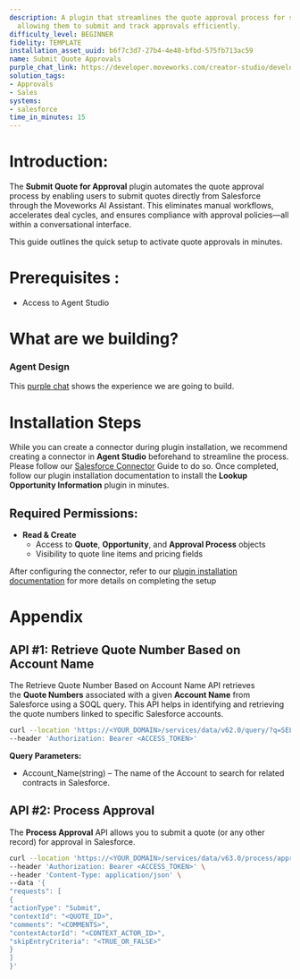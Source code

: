 ```yaml
---
description: A plugin that streamlines the quote approval process for sales representatives,
  allowing them to submit and track approvals efficiently.
difficulty_level: BEGINNER
fidelity: TEMPLATE
installation_asset_uuid: b6f7c3d7-27b4-4e40-bfbd-575fb713ac59
name: Submit Quote Approvals
purple_chat_link: https://developer.moveworks.com/creator-studio/developer-tools/purple-chat/?conversation=%7B%22startTimestamp%22%3A%2211%3A43%2BAM%22%2C%22messages%22%3A%5B%7B%22parts%22%3A%5B%7B%22richText%22%3A%22I+need+to+get+approval+for+a+new+quote+for+Acme+Inc.%22%7D%5D%2C%22role%22%3A%22user%22%7D%2C%7B%22parts%22%3A%5B%7B%22reasoningSteps%22%3A%5B%7B%22richText%22%3A%22Searches+Salesforce+for+existing+quotes+related+to+Acme+Inc.%22%2C%22status%22%3A%22success%22%7D%5D%7D%2C%7B%22richText%22%3A%22I+found+recent+quotes+for+Acme+Inc.+Which+one+do+you+need+approval+for%3F%22%7D%2C%7B%22richText%22%3A%22%3Cb%3EQuote+1%3A+%2425%2C000+-+New+cloud+infrastructure%3C%2Fb%3E%3Cbr%3ECreated+on%3A+2023-04-10%22%7D%2C%7B%22citations%22%3A%5B%7B%22citationTitle%22%3A%22Acme+Inc.+-+Cloud+Infrastructure%22%2C%22connectorName%22%3A%22salesforce%22%7D%5D%7D%2C%7B%22richText%22%3A%22%3Cb%3EQuote+2%3A+%2415%2C000+-+Software+licenses+renewal%3C%2Fb%3E%3Cbr%3ECreated+on%3A+2023-04-08%22%7D%2C%7B%22citations%22%3A%5B%7B%22citationTitle%22%3A%22Acme+Inc.+-+Software+Renewal%22%2C%22connectorName%22%3A%22salesforce%22%7D%5D%7D%5D%2C%22role%22%3A%22assistant%22%7D%2C%7B%22parts%22%3A%5B%7B%22richText%22%3A%22The+first+one.%22%7D%5D%2C%22role%22%3A%22user%22%7D%2C%7B%22parts%22%3A%5B%7B%22richText%22%3A%22To+submit+for+approval%2C+I+just+need+a+few+more+details.%22%7D%2C%7B%22richText%22%3A%22%3Cb%3EPlease+confirm+the+quote+details%3C%2Fb%3E%3Cbr%3E%3Cp%3E%3Cb%3ECompany%3A%3C%2Fb%3E+Acme+Inc.%3Cbr%3E%3Cb%3EQuote+Amount%3A%3C%2Fb%3E+%2425%2C000%3Cbr%3E%3Cb%3EDescription%3A%3C%2Fb%3E+New+cloud+infrastructure%3Cbr%3E%3C%2Fp%3E%22%7D%2C%7B%22buttons%22%3A%5B%7B%22buttonText%22%3A%22Submit+for+Approval%22%2C%22style%22%3A%22filled%22%7D%2C%7B%22buttonText%22%3A%22Edit+Details%22%2C%22style%22%3A%22outlined%22%7D%2C%7B%22buttonText%22%3A%22Cancel%22%2C%22style%22%3A%22outlined%22%7D%5D%7D%2C%7B%22citations%22%3A%5B%7B%22citationTitle%22%3A%22Acme+Inc.+-+Cloud+Infrastructure%22%2C%22connectorName%22%3A%22salesforce%22%7D%5D%7D%5D%2C%22role%22%3A%22assistant%22%7D%5D%7D
solution_tags:
- Approvals
- Sales
systems:
- salesforce
time_in_minutes: 15
---
```


# **Introduction:**

The **Submit Quote for Approval** plugin automates the quote approval process by enabling users to submit quotes directly from Salesforce through the Moveworks AI Assistant. This eliminates manual workflows, accelerates deal cycles, and ensures compliance with approval policies—all within a conversational interface.

This guide outlines the quick setup to activate quote approvals in minutes.

# **Prerequisites :**

- Access to Agent Studio

# **What are we building?**

### **Agent Design**

This [purple chat](https://developer.moveworks.com/creator-studio/developer-tools/purple-chat/?conversation=%7B%22startTimestamp%22%3A%2211%3A43%2BAM%22%2C%22messages%22%3A%5B%7B%22parts%22%3A%5B%7B%22richText%22%3A%22I+need+to+get+approval+for+a+new+quote+for+Acme+Inc.%22%7D%5D%2C%22role%22%3A%22user%22%7D%2C%7B%22parts%22%3A%5B%7B%22reasoningSteps%22%3A%5B%7B%22richText%22%3A%22Searches+Salesforce+for+existing+quotes+related+to+Acme+Inc.%22%2C%22status%22%3A%22success%22%7D%5D%7D%2C%7B%22richText%22%3A%22I+found+recent+quotes+for+Acme+Inc.+Which+one+do+you+need+approval+for%3F%22%7D%2C%7B%22richText%22%3A%22%3Cb%3EQuote+1%3A+%2425%2C000+-+New+cloud+infrastructure%3C%2Fb%3E%3Cbr%3ECreated+on%3A+2023-04-10%22%7D%2C%7B%22citations%22%3A%5B%7B%22citationTitle%22%3A%22Acme+Inc.+-+Cloud+Infrastructure%22%2C%22connectorName%22%3A%22salesforce%22%7D%5D%7D%2C%7B%22richText%22%3A%22%3Cb%3EQuote+2%3A+%2415%2C000+-+Software+licenses+renewal%3C%2Fb%3E%3Cbr%3ECreated+on%3A+2023-04-08%22%7D%2C%7B%22citations%22%3A%5B%7B%22citationTitle%22%3A%22Acme+Inc.+-+Software+Renewal%22%2C%22connectorName%22%3A%22salesforce%22%7D%5D%7D%5D%2C%22role%22%3A%22assistant%22%7D%2C%7B%22parts%22%3A%5B%7B%22richText%22%3A%22The+first+one.%22%7D%5D%2C%22role%22%3A%22user%22%7D%2C%7B%22parts%22%3A%5B%7B%22richText%22%3A%22To+submit+for+approval%2C+I+just+need+a+few+more+details.%22%7D%2C%7B%22richText%22%3A%22%3Cb%3EPlease+confirm+the+quote+details%3C%2Fb%3E%3Cbr%3E%3Cp%3E%3Cb%3ECompany%3A%3C%2Fb%3E+Acme+Inc.%3Cbr%3E%3Cb%3EQuote+Amount%3A%3C%2Fb%3E+%2425%2C000%3Cbr%3E%3Cb%3EDescription%3A%3C%2Fb%3E+New+cloud+infrastructure%3Cbr%3E%3C%2Fp%3E%22%7D%2C%7B%22buttons%22%3A%5B%7B%22buttonText%22%3A%22Submit+for+Approval%22%2C%22style%22%3A%22filled%22%7D%2C%7B%22buttonText%22%3A%22Edit+Details%22%2C%22style%22%3A%22outlined%22%7D%2C%7B%22buttonText%22%3A%22Cancel%22%2C%22style%22%3A%22outlined%22%7D%5D%7D%2C%7B%22citations%22%3A%5B%7B%22citationTitle%22%3A%22Acme+Inc.+-+Cloud+Infrastructure%22%2C%22connectorName%22%3A%22salesforce%22%7D%5D%7D%5D%2C%22role%22%3A%22assistant%22%7D%5D%7D) shows the experience we are going to build.

# **Installation Steps**

While you can create a connector during plugin installation, we recommend creating a connector in **Agent Studio** beforehand to streamline the process. Please follow our [Salesforce Connector](https://developer.moveworks.com/marketplace/package/?id=salesforce&hist=home) Guide to do so. Once completed, follow our plugin installation documentation to install the **Lookup Opportunity Information** plugin in minutes.

## **Required Permissions:**

- **Read & Create**
    - Access to **Quote**, **Opportunity**, and **Approval Process** objects
    - Visibility to quote line items and pricing fields

After configuring the connector, refer to our [plugin installation documentation](https://help.moveworks.com/docs/ai-agent-marketplace-installation) for more details on completing the setup

# **Appendix**

## **API #1: Retrieve Quote Number Based on Account Name**

The Retrieve Quote Number Based on Account Name API retrieves the **Quote Numbers** associated with a given **Account Name** from Salesforce using a SOQL query. This API helps in identifying and retrieving the quote numbers linked to specific Salesforce accounts.

```bash
curl --location 'https://<YOUR_DOMAIN>/services/data/v62.0/query/?q=SELECT+Id,+Name,+Discount,+QuoteNumber,+CreatedDate,+Status,+ExpirationDate,+TotalPrice,+AccountId+FROM+Quote+WHERE+Account.Name+LIKE+%27%25<ACCOUNT_NAME>%25%27' \
--header 'Authorization: Bearer <ACCESS_TOKEN>'
```

**Query Parameters:**

- Account_Name(string) – The name of the Account to search for related contracts in Salesforce.

## **API #2: Process Approval**

The **Process Approval** API allows you to submit a quote (or any other record) for approval in Salesforce. 

```bash
curl --location 'https://<YOUR_DOMAIN>/services/data/v63.0/process/approvals/' \
--header 'Authorization: Bearer <ACCESS_TOKEN>' \
--header 'Content-Type: application/json' \
--data '{
"requests": [
{
"actionType": "Submit",
"contextId": "<QUOTE_ID>",
"comments": "<COMMENTS>",
"contextActorId": "<CONTEXT_ACTOR_ID>",
"skipEntryCriteria": "<TRUE_OR_FALSE>"
}
]
}'
```